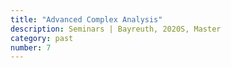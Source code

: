 ```yaml
---
title: "Advanced Complex Analysis"
description: Seminars | Bayreuth, 2020S, Master
category: past
number: 7
---
```


